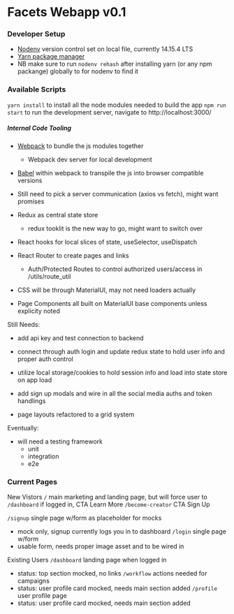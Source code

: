 # Facets Webapp v0.1
### Developer Setup
- [Nodenv](https://github.com/nodenv/nodenv) version control set on local file, currently 14.15.4 LTS
- [Yarn package manager](https://yarnpkg.com/getting-started)
- NB make sure to run `nodenv rehash` after installing yarn (or any npm packange) globally to for nodenv to find it

### Available Scripts
`yarn install` to install all the node modules needed to build the app
`npm run start` to run the development server, navigate to http://localhost:3000/
##### Internal Code Tooling

- [Webpack](https://webpack.js.org/concepts/) to bundle the js modules together
    - Webpack dev server for local development
- [Babel](https://babeljs.io/setup#via-config) within webpack to transpile the js into browser compatible versions

- Still need to pick a server communication (axios vs fetch), might want promises
- Redux as central state store
  - redux tooklit is the new way to go, might want to switch over
- React hooks for local slices of state, useSelector, useDispatch
- React Router to create pages and links
  - Auth/Protected Routes to control authorized users/access in /utils/route_util

- CSS will be through MaterialUI, may not need loaders actually
- Page Components all built on MaterialUI base components unless explicity noted

Still Needs:
- add api key and test connection to backend
- connect through auth login and update redux state to hold user info and proper auth control
- utilize local storage/cookies to hold session info and load into state store on app load

- add sign up modals and wire in all the social media auths and token handlings

- page layouts refactored to a grid system

Eventually:
- will need a testing framework 
    - unit
    - integration
    - e2e

### Current Pages

New Vistors
`/` main marketing and landing page, but will force user to `/dashboard` if logged in, CTA Learn More
`/become-creator` CTA Sign Up

`/signup` single page w/form as placeholder for mocks
  - mock only, signup currently logs you in to dashboard
`/login` single page w/form
  - usable form, needs proper image asset and to be wired in


Existing Users
`/dashboard` landing page when logged in
  - status: top section mocked, no links
`/workflow` actions needed for campaigns
  - status: user profile card mocked, needs main section added
`/profile` user profile page
  - status: user profile card mocked, needs main section added
